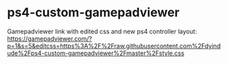 # ps4-custom-gamepadviewer
Gamepadviewer link with edited css and new ps4 controller layout:
https://gamepadviewer.com/?p=1&s=5&editcss=https%3A%2F%2Fraw.githubusercontent.com%2Fdyindude%2Fps4-custom-gamepadviewer%2Fmaster%2Fstyle.css

